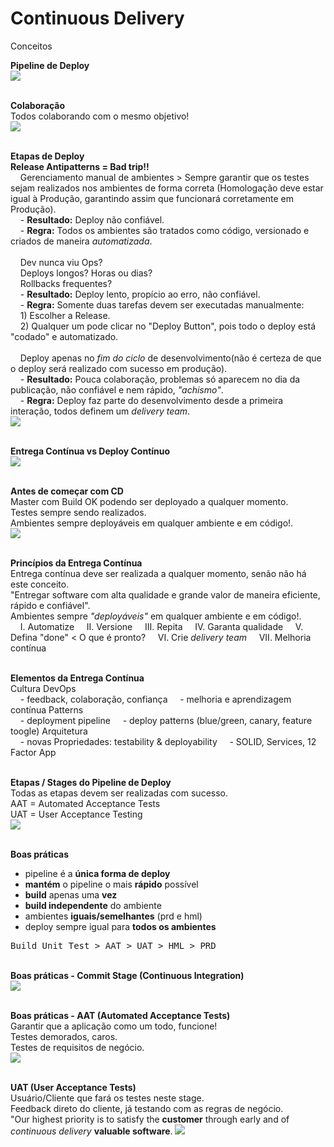 # Continuous Delivery<br>
Conceitos<br>

**Pipeline de Deploy**<br>
<kbd>
    <img src="https://github.com/fabiokerber/CI_CD/blob/main/img/100120220920.JPG">
</kbd>
<br />
<br />

**Colaboração**<br>
Todos colaborando com o mesmo objetivo!<br>
<kbd>
    <img src="https://github.com/fabiokerber/CI_CD/blob/main/img/100120220925.JPG">
</kbd>
<br />
<br />

**Etapas de Deploy**<br>
**Release Antipatterns = Bad trip!!**<br>
&nbsp;&nbsp;&nbsp;&nbsp;Gerenciamento manual de ambientes > Sempre garantir que os testes sejam realizados nos ambientes de forma correta (Homologação deve estar igual à Produção, garantindo assim que funcionará corretamente em Produção).<br>
&nbsp;&nbsp;&nbsp;&nbsp;- **Resultado:** Deploy não confiável.<br>
&nbsp;&nbsp;&nbsp;&nbsp;- **Regra:** Todos os ambientes são tratados como código, versionado e criados de maneira *automatizada*.<br>
</br>
&nbsp;&nbsp;&nbsp;&nbsp;Dev nunca viu Ops?<br>
&nbsp;&nbsp;&nbsp;&nbsp;Deploys longos? Horas ou dias?<br>
&nbsp;&nbsp;&nbsp;&nbsp;Rollbacks frequentes?<br>
&nbsp;&nbsp;&nbsp;&nbsp;-  **Resultado:** Deploy lento, propício ao erro, não confiável.<br>
&nbsp;&nbsp;&nbsp;&nbsp;-  **Regra:** Somente duas tarefas devem ser executadas manualmente:<br> 
&nbsp;&nbsp;&nbsp;&nbsp;1) Escolher a Release.<br> 
&nbsp;&nbsp;&nbsp;&nbsp;2) Qualquer um pode clicar no "Deploy Button", pois todo o deploy está "codado" e automatizado.<br>
</br>
&nbsp;&nbsp;&nbsp;&nbsp;Deploy apenas no *fim do ciclo* de desenvolvimento(não é certeza de que o deploy será realizado com sucesso em produção).<br>
&nbsp;&nbsp;&nbsp;&nbsp;- **Resultado:** Pouca colaboração, problemas só aparecem no dia da publicação, não confiável e nem rápido, *"achismo"*.<br>
&nbsp;&nbsp;&nbsp;&nbsp;- **Regra:** Deploy faz parte do desenvolvimento desde a primeira interação, todos definem um *delivery team*.<br>
<kbd>
    <img src="https://github.com/fabiokerber/CI_CD/blob/main/img/100120220928.JPG">
</kbd>
<br />
<br />

**Entrega Contínua vs Deploy Contínuo**<br>
<kbd>
    <img src="https://github.com/fabiokerber/CI_CD/blob/main/img/100120221002.JPG">
</kbd>
<br />
<br />

**Antes de começar com CD**<br>
Master com Build OK podendo ser deployado a qualquer momento.<br>
Testes sempre sendo realizados.<br>
Ambientes sempre deployáveis em qualquer ambiente e em código!.<br>
<kbd>
    <img src="https://github.com/fabiokerber/CI_CD/blob/main/img/100120221041.JPG">
</kbd>
<br />
<br />

**Princípios da Entrega Contínua**<br>
Entrega contínua deve ser realizada a qualquer momento, senão não há este conceito.<br>
"Entregar software com alta qualidade e grande valor de maneira eficiente, rápido e confiável".<br>
Ambientes sempre *"deployáveis"* em qualquer ambiente e em código!.<br>
&nbsp;&nbsp;&nbsp;&nbsp;I. Automatize
&nbsp;&nbsp;&nbsp;&nbsp;II. Versione
&nbsp;&nbsp;&nbsp;&nbsp;III. Repita
&nbsp;&nbsp;&nbsp;&nbsp;IV. Garanta qualidade
&nbsp;&nbsp;&nbsp;&nbsp;V. Defina "done" < O que é pronto? 
&nbsp;&nbsp;&nbsp;&nbsp;VI. Crie *delivery team*
&nbsp;&nbsp;&nbsp;&nbsp;VII. Melhoria contínua
<br />
<br />

**Elementos da Entrega Contínua**<br>
Cultura DevOps<br>
&nbsp;&nbsp;&nbsp;&nbsp;- feedback, colaboração, confiança
&nbsp;&nbsp;&nbsp;&nbsp;- melhoria e aprendizagem contínua
Patterns<br>
&nbsp;&nbsp;&nbsp;&nbsp;- deployment pipeline
&nbsp;&nbsp;&nbsp;&nbsp;- deploy patterns (blue/green, canary, feature toogle)
Arquitetura<br>
&nbsp;&nbsp;&nbsp;&nbsp;- novas Propriedades: testability & deployability
&nbsp;&nbsp;&nbsp;&nbsp;- SOLID, Services, 12 Factor App
<br />
<br />

**Etapas / Stages do Pipeline de Deploy**<br>
Todas as etapas devem ser realizadas com sucesso.<br>
AAT = Automated Acceptance Tests<br>
UAT = User Acceptance Testing<br>
<kbd>
    <img src="https://github.com/fabiokerber/CI_CD/blob/main/img/100120221729.png">
</kbd>
<br />
<br />

**Boas práticas**<br>
- pipeline é a **única forma de deploy**<br>
- **mantém** o pipeline o mais **rápido** possível<br>
- **build** apenas uma **vez**<br>
- **build independente** do ambiente
- ambientes **iguais/semelhantes** (prd e hml)
- deploy sempre igual para **todos os ambientes**
<kbd>
    Build Unit Test > AAT > UAT > HML > PRD
</kbd>
<br />
<br />

**Boas práticas - Commit Stage (Continuous Integration)**<br>
<kbd>
    <img src="https://github.com/fabiokerber/CI_CD/blob/main/img/120120221609.jpg">
</kbd>
<br />
<br />

**Boas práticas - AAT (Automated Acceptance Tests)**<br>
Garantir que a aplicação como um todo, funcione!<br>
Testes demorados, caros.<br>
Testes de requisitos de negócio.<br>
<kbd>
    <img src="https://github.com/fabiokerber/CI_CD/blob/main/img/010220221020.jpg">
</kbd>
<br />
<br />

**UAT (User Acceptance Tests)**<br>
Usuário/Cliente que fará os testes neste stage.<br>
Feedback direto do cliente, já testando com as regras de negócio.<br>
"Our highest priority is to satisfy the **customer** through early and of *continuous delivery* **valuable software**.
<kbd>
    <img src="https://github.com/fabiokerber/CI_CD/blob/main/img/010220221035.jpg">
</kbd>
<br />
<br />